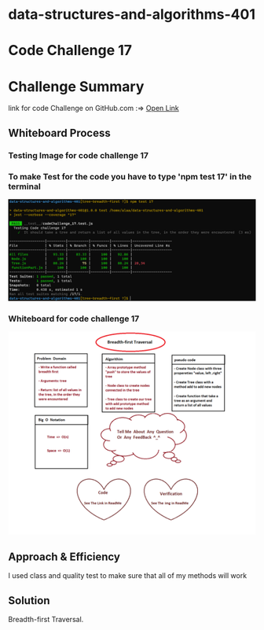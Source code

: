 
# data-structures-and-algorithms-401

# Code Challenge 17

# Challenge Summary
<!-- Description of the challenge -->
link for code Challenge on GitHub.com :=> [Open Link](https://github.com/AlaaN-Smadi/data-structures-and-algorithms-401) 


## Whiteboard Process
<!-- Embedded whiteboard image -->
### Testing Image for code challenge 17
### To make Test for the code you have to type 'npm test 17' in the terminal 

![Code_401_17](Images/Class_17_test.PNG)

### Whiteboard for code challenge 17
![Code_401_17_Whiteboard](Images/code_challenge_17_WhiteBoard.PNG) 



## Approach & Efficiency
<!-- What approach did you take? Why? What is the Big O space/time for this approach? -->
I used class and quality test to make sure that all of my methods will work 



## Solution
<!-- Show how to run your code, and examples of it in action -->

Breadth-first Traversal.




